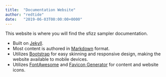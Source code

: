 ```yaml
---
title:  "Documentation Website"
author: "redtide"
date:   "2019-06-03T00:00:00+0000"
---
```

This website is where you will find the sfizz sampler documentation.

- Built on [Jekyll].
- Most content is authored in [Markdown] format.
- Utilizes [Bootstrap] for easy skinning and responsive design,
  making the website available to mobile devices.
- Utilizes [FontAwesome] and [Favicon Generator] for content and website icons.


[Bootstrap]:         http://getbootstrap.com/
[Favicon Generator]: https://realfavicongenerator.net/
[FontAwesome]:       http://fontawesome.io/
[Jekyll]:            http://jekyllrb.com/
[Markdown]:          http://daringfireball.net/projects/markdown/
